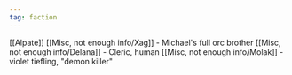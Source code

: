 ```yaml
---
tag: faction
---
```

[[Alpate]]
[[Misc, not enough info/Xag]] - Michael's full orc brother
[[Misc, not enough info/Delana]] - Cleric, human
[[Misc, not enough info/Molak]] - violet tiefling, "demon killer"
